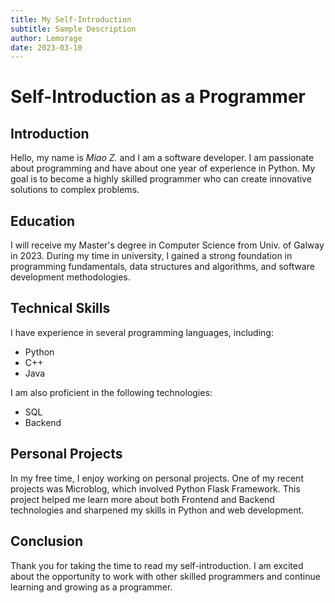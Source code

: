 ```yaml
---
title: My Self-Introduction
subtitle: Sample Description
author: Lemorage
date: 2023-03-10
---
```


# Self-Introduction as a Programmer

## Introduction

Hello, my name is <i>Miao Z.</i> and I am a software developer. I am passionate about programming and have about one year of experience in Python. My goal is to become a highly skilled programmer who can create innovative solutions to complex problems.

## Education

I will receive my Master's degree in Computer Science from Univ. of Galway in 2023. During my time in university, I gained a strong foundation in programming fundamentals, data structures and algorithms, and software development methodologies.


## Technical Skills

I have experience in several programming languages, including:

- Python
- C++
- Java

I am also proficient in the following technologies:

- SQL
- Backend

## Personal Projects

In my free time, I enjoy working on personal projects. One of my recent projects was Microblog, which involved Python Flask Framework. This project helped me learn more about both Frontend and Backend technologies and sharpened my skills in Python and web development.

## Conclusion

Thank you for taking the time to read my self-introduction. I am excited about the opportunity to work with other skilled programmers and continue learning and growing as a programmer.
 
